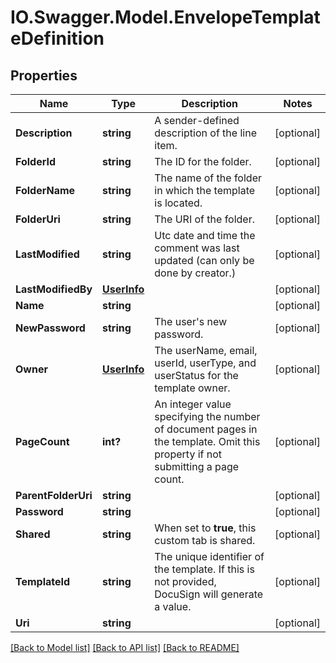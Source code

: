 # IO.Swagger.Model.EnvelopeTemplateDefinition
## Properties

Name | Type | Description | Notes
------------ | ------------- | ------------- | -------------
**Description** | **string** | A sender-defined description of the line item.  | [optional] 
**FolderId** | **string** | The ID for the folder. | [optional] 
**FolderName** | **string** |  The name of the folder in which the template is located. | [optional] 
**FolderUri** | **string** | The URI of the folder. | [optional] 
**LastModified** | **string** | Utc date and time the comment was last updated (can only be done by creator.) | [optional] 
**LastModifiedBy** | [**UserInfo**](UserInfo.md) |  | [optional] 
**Name** | **string** |  | [optional] 
**NewPassword** | **string** | The user&#39;s new password. | [optional] 
**Owner** | [**UserInfo**](UserInfo.md) | The userName, email, userId, userType, and userStatus for the template owner. | [optional] 
**PageCount** | **int?** | An integer value specifying the number of document pages in the template. Omit this property if not submitting a page count. | [optional] 
**ParentFolderUri** | **string** |  | [optional] 
**Password** | **string** |  | [optional] 
**Shared** | **string** | When set to **true**, this custom tab is shared. | [optional] 
**TemplateId** | **string** | The unique identifier of the template. If this is not provided, DocuSign will generate a value.  | [optional] 
**Uri** | **string** |  | [optional] 

[[Back to Model list]](../README.md#documentation-for-models) [[Back to API list]](../README.md#documentation-for-api-endpoints) [[Back to README]](../README.md)

